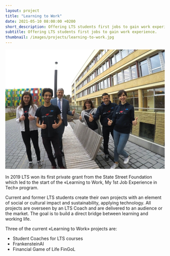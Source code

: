 ```yaml
---
layout: project 
title: "Learning to Work"
date: 2021-05-10 08:00:00 +0200 
short_description: Offering LTS students first jobs to gain work experience.
subtitle: Offering LTS students first jobs to gain work experience.
thumbnail: /images/projects/learning-to-work.jpg
---
```


![Picture of LTS Coaches and Students with State Street celebrating their private grant](/images/projects/learning-to-work.jpg)

In 2019 LTS won its first private grant from the State Street Foundation which led to the start of the «Learning to Work, My 1st Job Experience in Tech» program.

Current and former LTS students create their own projects with an element of social or cultural impact and sustainability, applying technology. All projects are overseen by an LTS Coach and are delivered to an audience or the market. The goal is to build a direct bridge between learning and working life.

Three of the current «Learning to Work» projects are:
- Student Coaches for LTS courses
- FrankensteinAI
- Financial Game of Life FinGoL 

 